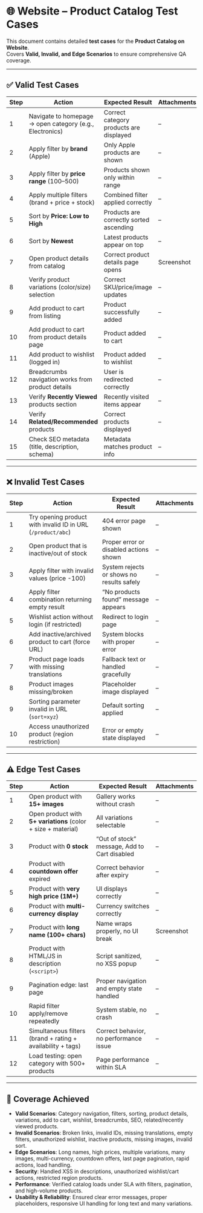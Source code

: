 # 🌐 Website – Product Catalog Test Cases

This document contains detailed **test cases** for the **Product Catalog on Website**.  
Covers **Valid, Invalid, and Edge Scenarios** to ensure comprehensive QA coverage.

---

## ✅ Valid Test Cases

| Step | Action | Expected Result | Attachments |
|------|--------|-----------------|-------------|
| 1 | Navigate to homepage → open category (e.g., Electronics) | Correct category products are displayed | – |
| 2 | Apply filter by **brand** (Apple) | Only Apple products are shown | – |
| 3 | Apply filter by **price range** (100–500) | Products shown only within range | – |
| 4 | Apply multiple filters (brand + price + stock) | Combined filter applied correctly | – |
| 5 | Sort by **Price: Low to High** | Products are correctly sorted ascending | – |
| 6 | Sort by **Newest** | Latest products appear on top | – |
| 7 | Open product details from catalog | Correct product details page opens | Screenshot |
| 8 | Verify product variations (color/size) selection | Correct SKU/price/image updates | – |
| 9 | Add product to cart from listing | Product successfully added | – |
| 10 | Add product to cart from product details page | Product added to cart | – |
| 11 | Add product to wishlist (logged in) | Product added to wishlist | – |
| 12 | Breadcrumbs navigation works from product details | User is redirected correctly | – |
| 13 | Verify **Recently Viewed** products section | Recently visited items appear | – |
| 14 | Verify **Related/Recommended** products | Correct products displayed | – |
| 15 | Check SEO metadata (title, description, schema) | Metadata matches product info | – |

---

## ❌ Invalid Test Cases

| Step | Action | Expected Result | Attachments |
|------|--------|-----------------|-------------|
| 1 | Try opening product with invalid ID in URL (`/product/abc`) | 404 error page shown | – |
| 2 | Open product that is inactive/out of stock | Proper error or disabled actions shown | – |
| 3 | Apply filter with invalid values (price -100) | System rejects or shows no results safely | – |
| 4 | Apply filter combination returning empty result | “No products found” message appears | – |
| 5 | Wishlist action without login (if restricted) | Redirect to login page | – |
| 6 | Add inactive/archived product to cart (force URL) | System blocks with proper error | – |
| 7 | Product page loads with missing translations | Fallback text or handled gracefully | – |
| 8 | Product images missing/broken | Placeholder image displayed | – |
| 9 | Sorting parameter invalid in URL (`sort=xyz`) | Default sorting applied | – |
| 10 | Access unauthorized product (region restriction) | Error or empty state displayed | – |

---

## ⚠️ Edge Test Cases

| Step | Action | Expected Result | Attachments |
|------|--------|-----------------|-------------|
| 1 | Open product with **15+ images** | Gallery works without crash | – |
| 2 | Open product with **5+ variations** (color + size + material) | All variations selectable | – |
| 3 | Product with **0 stock** | “Out of stock” message, Add to Cart disabled | – |
| 4 | Product with **countdown offer** expired | Correct behavior after expiry | – |
| 5 | Product with **very high price (1M+)** | UI displays correctly | – |
| 6 | Product with **multi-currency display** | Currency switches correctly | – |
| 7 | Product with **long name (100+ chars)** | Name wraps properly, no UI break | Screenshot |
| 8 | Product with HTML/JS in description (`<script>`) | Script sanitized, no XSS popup | – |
| 9 | Pagination edge: last page | Proper navigation and empty state handled | – |
| 10 | Rapid filter apply/remove repeatedly | System stable, no crash | – |
| 11 | Simultaneous filters (brand + rating + availability + tags) | Correct behavior, no performance issue | – |
| 12 | Load testing: open category with 500+ products | Page performance within SLA | – |

---

## 📌 Coverage Achieved

- **Valid Scenarios**: Category navigation, filters, sorting, product details, variations, add to cart, wishlist, breadcrumbs, SEO, related/recently viewed products.  
- **Invalid Scenarios**: Broken links, invalid IDs, missing translations, empty filters, unauthorized wishlist, inactive products, missing images, invalid sort.  
- **Edge Scenarios**: Long names, high prices, multiple variations, many images, multi-currency, countdown offers, last page pagination, rapid actions, load handling.  
- **Security**: Handled XSS in descriptions, unauthorized wishlist/cart actions, restricted region products.  
- **Performance**: Verified catalog loads under SLA with filters, pagination, and high-volume products.  
- **Usability & Reliability**: Ensured clear error messages, proper placeholders, responsive UI handling for long text and many variations.  
